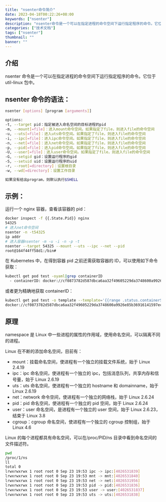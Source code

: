 ```yaml
---
title: "nsenter命令简介"
date: 2023-04-18T00:22:26+08:00
keywords: ["nsenter"]
description: "nsenter命令是一个可以在指定进程的命令空间下运行指定程序的命令。它位于util-linux包中。"
categories: ["技术文档"]
tags: ["nsenter"]
thumbnail: ""
banner: ""
---
```


## 介绍

nsenter 命令是一个可以在指定进程的命令空间下运行指定程序的命令。它位于 util-linux 包中。

## nsenter 命令的语法：

```bash
nsenter [options] [program [arguments]]

options:
-t, --target pid：指定被进入命名空间的目标进程的pid
-m, --mount[=file]：进入mount命令空间。如果指定了file，则进入file的命令空间
-u, --uts[=file]：进入uts命令空间。如果指定了file，则进入file的命令空间
-i, --ipc[=file]：进入ipc命令空间。如果指定了file，则进入file的命令空间
-n, --net[=file]：进入net命令空间。如果指定了file，则进入file的命令空间
-p, --pid[=file]：进入pid命令空间。如果指定了file，则进入file的命令空间
-U, --user[=file]：进入user命令空间。如果指定了file，则进入file的命令空间
-G, --setgid gid：设置运行程序的gid
-S, --setuid uid：设置运行程序的uid
-r, --root[=directory]：设置根目录
-w, --wd[=directory]：设置工作目录

如果没有给出program，则默认执行$SHELL
```

## 示例：

运行一个 nginx 容器，查看该容器的 pid：

```bash
docker inspect -f {{.State.Pid}} nginx
54325
# 进入net命令空间
nsenter -n -t54325
ip addr
# 进入容器nsenter -m -u -i -n -p -t
nsenter --target 54325 --mount --uts --ipc --net --pid
root@164f44ff58d1:/bin#
```

在 Kubernetes 中，在得到容器 pid 之前还需获取容器的 ID，可以使用如下命令获取：

```bash
kubectl get pod test -oyaml|grep containerID
  - containerID: docker://cf0873782d587dbca6aa32f49605229da3748600a9926e85b36916141597ec85
```

或者更为精确地获取 containerID：

```bash
kubectl get pod test -o template --template='{{range .status.containerStatuses}}{{.containerID}}{{end}}'
docker://cf0873782d587dbca6aa32f49605229da3748600a9926e85b36916141597ec85
```

## 原理

namespace 是 Linux 中一些进程的属性的作用域，使用命名空间，可以隔离不同的进程。

Linux 在不断的添加命名空间，目前有：

- mount：挂载命名空间，使进程有一个独立的挂载文件系统，始于 Linux 2.4.19
- ipc：ipc 命名空间，使进程有一个独立的 ipc，包括消息队列，共享内存和信号量，始于 Linux 2.6.19
- uts：uts 命名空间，使进程有一个独立的 hostname 和 domainname，始于 Linux 2.6.19
- net：network 命令空间，使进程有一个独立的网络栈，始于 Linux 2.6.24
- pid：pid 命名空间，使进程有一个独立的 pid 空间，始于 Linux 2.6.24
- user：user 命名空间，是进程有一个独立的 user 空间，始于 Linux 2.6.23，结束于 Linux 3.8
- cgroup：cgroup 命名空间，使进程有一个独立的 cgroup 控制组，始于 Linux 4.6

Linux 的每个进程都具有命名空间，可以在/proc/PID/ns 目录中看到命名空间的文件描述符。

```bash
pwd
/proc/1/ns
ll
total 0
lrwxrwxrwx 1 root root 0 Sep 23 19:53 ipc -> ipc:[4026531839]
lrwxrwxrwx 1 root root 0 Sep 23 19:53 mnt -> mnt:[4026531840]
lrwxrwxrwx 1 root root 0 Sep 23 19:53 net -> net:[4026531956]
lrwxrwxrwx 1 root root 0 Sep 23 19:53 pid -> pid:[4026531836]
lrwxrwxrwx 1 root root 0 Sep 23 19:53 user -> user:[4026531837]
lrwxrwxrwx 1 root root 0 Sep 23 19:53 uts -> uts:[4026531838]
```
